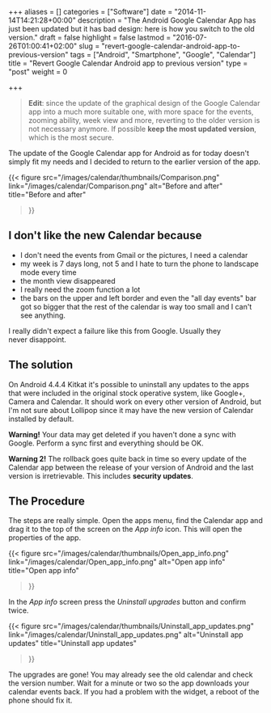 +++
aliases      = []
categories   = ["Software"]
date         = "2014-11-14T14:21:28+00:00"
description  = "The Android Google Calendar App has just been updated but it has bad design: here is how you switch to the old version."
draft        = false
highlight    = false
lastmod      = "2016-07-26T01:00:41+02:00"
slug         = "revert-google-calendar-android-app-to-previous-version"
tags         = ["Android", "Smartphone", "Google", "Calendar"]
title        = "Revert Google Calendar Android app to previous version"
type         = "post"
weight       = 0

+++


> **Edit**: since the update of the graphical design of the Google Calendar app
> into a much more suitable one, with more space for the events, zooming
> ability, week view and more, reverting to the older version is not necessary
> anymore. If possible **keep the most updated version**, which is the most
> secure.

The update of the Google Calendar app for Android as for today doesn't simply
fit my needs and I decided to return to the earlier version of the app.

{{< figure 
    src="/images/calendar/thumbnails/Comparison.png" 
    link="/images/calendar/Comparison.png"
    alt="Before and after" 
    title="Before and after"
>}}


## I don't like the new Calendar because

- I don't need the events from Gmail or the pictures, I need a calendar
- my week is 7 days long, not 5 and I hate to turn the phone to landscape mode
  every time
- the month view disappeared
- I really need the zoom function a lot
- the bars on the upper and left border and even the "all day events" bar got so
  bigger that the rest of the calendar is way too small and I can't see
  anything.

I really didn't expect a failure like this from Google. Usually they
never disappoint.


## The solution

On Android 4.4.4 Kitkat it's possible to uninstall any updates to the apps that
were included in the original stock operative system, like Google+, Camera and
Calendar. It should work on every other version of Android, but I'm not sure
about Lollipop since it may have the new version of Calendar installed by
default.

**Warning!** Your data may get deleted if you haven't done a sync with
Google. Perform a sync first and everything should be OK.

**Warning 2!** The rollback goes quite back in time so every update of the
Calendar app between the release of your version of Android and the last
version is irretrievable. This includes **security updates**.


## The Procedure

The steps are really simple. Open the apps menu, find the Calendar app and drag
it to the top of the screen on the _App info_ icon. This will open the
properties of the app.

{{< figure 
    src="/images/calendar/thumbnails/Open_app_info.png" 
    link="/images/calendar/Open_app_info.png"
    alt="Open app info" 
    title="Open app info"
>}}

In the _App info_ screen press the _Uninstall upgrades_ button and confirm
twice.

{{< figure 
    src="/images/calendar/thumbnails/Uninstall_app_updates.png" 
    link="/images/calendar/Uninstall_app_updates.png"
    alt="Uninstall app updates" 
    title="Uninstall app updates"
>}}

The upgrades are gone! You may already see the old calendar and check the
version number. Wait for a minute or two so the app downloads your calendar
events back. If you had a problem with the widget, a reboot of the phone should
fix it.

